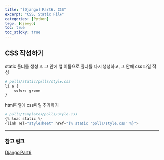 ```yaml
---
title: "[Django] Part6. CSS"
excerpt: "CSS, Static File"
categories: [Python]
tags: [django]
toc: true
toc_sticky: true
---
```


## CSS 작성하기
static 폴더를 생성 후 그 안에 앱 이름으로 폴더를 다시 생성하고, 그 안에 css 파일 작성
~~~python
# polls/static/polls/style.css
li a {
    color: green;
}
~~~

html파일에 css파일 추가하기
~~~python
# polls/templates/polls/style.css
{% load static %}
<link rel="stylesheet" href="{% static 'polls/style.css' %}">
~~~

***

### 참고 링크
[Django Part6](https://docs.djangoproject.com/ko/4.2/intro/tutorial06/)